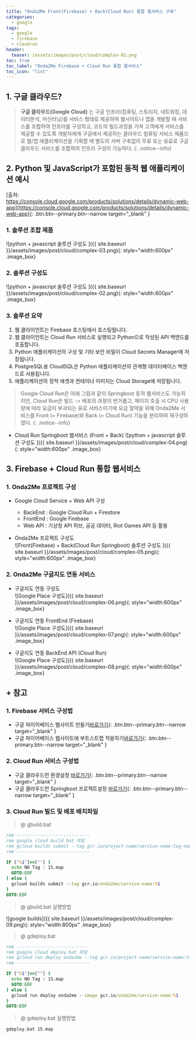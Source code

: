 ```yaml
---
title: "Onda2Me Front(Firebase) + Back(Cloud Run) 통합 웹서비스 구축"
categories: 
  - google
tags:
  - google
  - firebase
  - cloudrun
header:
  teaser: /assets/images/post/cloud/complex-01.png
toc: true
toc_label: "Onda2Me Firebase + Cloud Run 통합 웹서비스"
toc_icon: "list"  
---
```


## 1. 구글 클라우드?  

> **구글 클라우드(Google Cloud)** 는 구글 인프라(컴퓨팅, 스토리지, 네트워킹, 데이터분석, 머신러닝)를 서비스 형태로 제공하여 웹사이트나 앱을 개발할 때 서비스를 조합하여 인프라를 구성하고, 코드의 빌드과정을 거쳐 고객에게 서비스를 제공할 수 있도록 개발자에게 구글에서 제공하는 클라우드 컴퓨팅 서비스 제품으로 웹/앱 애플리케이션을 기획할 때 별도의 서버 구축없이 무료 또는 유료로 구글 클라우드 서비스를 조합하여 인프라 구성이 가능하다.
{: .notice--info}

## 2. Python 및 JavaScript가 포함된 동적 웹 애플리케이션 예시
  [출처: https://console.cloud.google.com/products/solutions/details/dynamic-web-app](https://console.cloud.google.com/products/solutions/details/dynamic-web-app){: .btn.btn--primary.btn--narrow target="_blank" }  

### 1. 솔루션 조합 제품    
  
  ![python + javascript 솔루션 구성도 ]({{ site.baseurl }}/assets/images/post/cloud/complex-03.png){: style="width:600px" .image_box}

### 2. 솔루션 구성도    
  
  ![python + javascript 솔루션 구성도 ]({{ site.baseurl }}/assets/images/post/cloud/complex-02.png){: style="width:600px" .image_box}

### 3. 솔루션 요약
  1. 웹 클라이언트는 Firebase 호스팅에서 호스팅됩니다.
  2. 웹 클라이언트는 Cloud Run 서비스로 실행되고 Python으로 작성된 API 백엔드를 호출합니다.
  3. Python 애플리케이션의 구성 및 기타 보안 비밀이 Cloud Secrets Manager에 저장됩니다.
  4. PostgreSQL용 CloudSQL은 Python 애플리케이션의 관계형 데이터베이스 백엔드로 사용됩니다.
  5. 애플리케이션의 정적 애셋과 컨테이너 이미지는 Cloud Storage에 저장됩니다.

> Google Cloud Run은 아래 그림과 같이 Springboot 동적 웹서비스도 가능하지만, Cloud Run은 빌드 -> 배포의 과정이 번거롭고, 페이지 호출 시 CPU 사용량에 따라 요금이 부과되는 유료 서비스이기에 요금 절약을 위해 Onda2Me 서비스를 Front (= Firebase)와 Back (= Cloud Run) 기능을 분리하여 재구성하였다.
{: .notice--info}

+ Cloud Run Springboot 웹서비스 (Front + Back)
  ![python + javascript 솔루션 구성도 ]({{ site.baseurl }}/assets/images/post/cloud/complex-04.png){: style="width:600px" .image_box}

## 3. Firebase + Cloud Run 통합 웹서비스

### 1. Onda2Me 프로젝트 구성

+ Google Cloud Service + Web API 구성    
 
  + BackEnd 	: Google Cloud Run + Firestore
  + FrontEnd 	: Google Firebase
  + Web API	: 기상청 API 허브, 공공 데이터, Riot Games API 등 활용  
    
  
  
+ Onda2Me 프로젝트 구성도    
  ![Front(Firebase) + Back(Cloud Run Springboot) 솔루션 구성도 ]({{ site.baseurl }}/assets/images/post/cloud/complex-05.png){: style="width:600px" .image_box}


### 2. Onda2Me 구글지도 연동 서비스
+ 구글지도 연동 구성도    
  ![Google Place 구성도]({{ site.baseurl }}/assets/images/post/cloud/complex-06.png){: style="width:600px" .image_box}


+ 구글지도 연동 FrontEnd (Firebase)    
  ![Google Place 구성도]({{ site.baseurl }}/assets/images/post/cloud/complex-07.png){: style="width:600px" .image_box}

+ 구글지도 연동 BackEnd API (Cloud Run)    
  ![Google Place 구성도]({{ site.baseurl }}/assets/images/post/cloud/complex-08.png){: style="width:600px" .image_box}




## + 참고

### 1. Firebase 서비스 구성법

+ 구글 파이어베이스 웹사이트 만들기[바로가기](/firebase/google-firebase-01/){: .btn.btn--primary.btn--narrow target="_blank" }
+ 구글 파이어베이스 웹사이트에 부트스트랩 적용하기[바로가기](/firebase/google-firebase-02/){: .btn.btn--primary.btn--narrow target="_blank" }

### 2. Cloud Run 서비스 구성법

+ 구글 클라우드런 환경설정 [바로가기](/google/google-run-10/){: .btn.btn--primary.btn--narrow target="_blank" }
+ 구글 클라우드런 Springboot 프로젝트설정 [바로가기](/google/google-run-20/){: .btn.btn--primary.btn--narrow target="_blank" }

### 3. Cloud Run 빌드 및 배포 배치파일
 
> @ gbuild.bat    

```bat
rem ----------------------------
rem google cloud build bat 파일
rem gcloud builds submit --tag gcr.io/project-name/service-name:tag-name
rem ----------------------------

IF ["%1"]==[""] (
  echo NO Tag : 15.map
  GOTO:EOF
) else (
  gcloud builds submit --tag gcr.io/onda2me/service-name:%1
)
GOTO:EOF
```
> @ gbuild.bat 실행방법    

  ![google builds]({{ site.baseurl }}/assets/images/post/cloud/complex-09.png){: style="width:800px" .image_box}

> @ gdeploy.bat    

```bat
rem ----------------------------
rem google cloud deploy bat 파일
rem gcloud run deploy onda2me --tag gcr.io/project-name/service-name:tag-name
rem ----------------------------

IF ["%1"]==[""] (
  echo NO Tag : 15.map
  GOTO:EOF
) else (
  gcloud run deploy onda2me --image gcr.io/onda2me/service-name:%1
)
GOTO:EOF
```

> @ gdeploy.bat 실행방법    


```bat
gdeploy.bat 15.map
```




